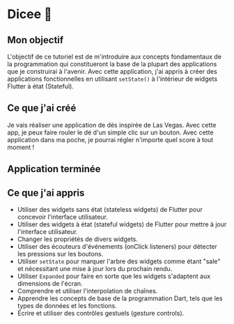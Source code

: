 # Dicee 🎲

## Mon objectif
L'objectif de ce tutoriel est de m'introduire aux concepts fondamentaux de la programmation qui constitueront la base de la plupart des applications que je construirai à l'avenir. Avec cette application, j'ai appris à créer des applications fonctionnelles en utilisant `setState()` à l'intérieur de widgets Flutter à état (Stateful).

## Ce que j'ai créé
Je vais réaliser une application de dés inspirée de Las Vegas. Avec cette app, je peux faire rouler le dé d'un simple clic sur un bouton. Avec cette application dans ma poche, je pourrai régler n'importe quel score à tout moment !

## Application terminée

## Ce que j'ai appris
- Utiliser des widgets sans état (stateless widgets) de Flutter pour concevoir l'interface utilisateur.
- Utiliser des widgets à état (stateful widgets) de Flutter pour mettre à jour l'interface utilisateur.
- Changer les propriétés de divers widgets.
- Utiliser des écouteurs d'événements (onClick listeners) pour détecter les pressions sur les boutons.
- Utiliser `setState` pour marquer l'arbre des widgets comme étant "sale" et nécessitant une mise à jour lors du prochain rendu.
- Utiliser `Expanded` pour faire en sorte que les widgets s'adaptent aux dimensions de l'écran.
- Comprendre et utiliser l'interpolation de chaînes.
- Apprendre les concepts de base de la programmation Dart, tels que les types de données et les fonctions.
- Écrire et utiliser des contrôles gestuels (gesture controls).
